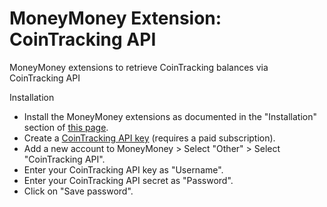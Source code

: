 # MoneyMoney Extension: CoinTracking API 

MoneyMoney extensions to retrieve CoinTracking balances via CoinTracking API

Installation

- Install the MoneyMoney extensions as documented in the "Installation" section of [this page](https://moneymoney.app/extensions/).
- Create a [CoinTracking API key](https://cointracking.info/api/api.php) (requires a paid subscription).
- Add a new account to MoneyMoney > Select "Other" > Select "CoinTracking API".
- Enter your CoinTracking API key as "Username".
- Enter your CoinTracking API secret as "Password".
- Click on "Save password".
